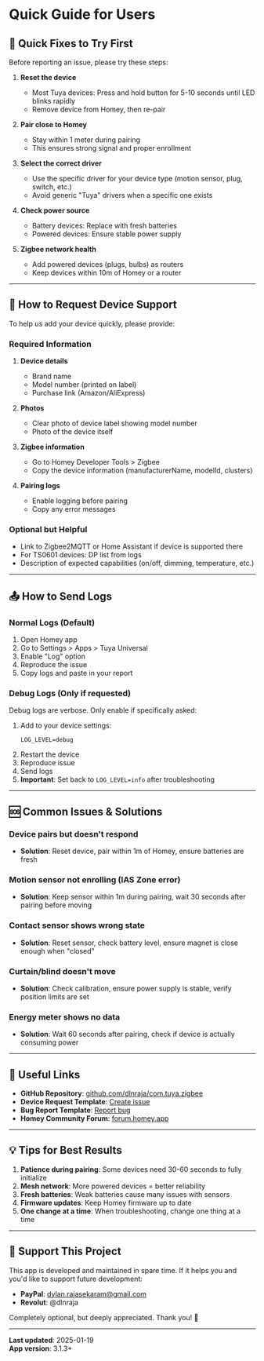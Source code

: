 # Quick Guide for Users

## 🔧 Quick Fixes to Try First

Before reporting an issue, please try these steps:

1. **Reset the device**
   - Most Tuya devices: Press and hold button for 5-10 seconds until LED blinks rapidly
   - Remove device from Homey, then re-pair

2. **Pair close to Homey**
   - Stay within 1 meter during pairing
   - This ensures strong signal and proper enrollment

3. **Select the correct driver**
   - Use the specific driver for your device type (motion sensor, plug, switch, etc.)
   - Avoid generic "Tuya" drivers when a specific one exists

4. **Check power source**
   - Battery devices: Replace with fresh batteries
   - Powered devices: Ensure stable power supply

5. **Zigbee network health**
   - Add powered devices (plugs, bulbs) as routers
   - Keep devices within 10m of Homey or a router

---

## 📝 How to Request Device Support

To help us add your device quickly, please provide:

### Required Information
1. **Device details**
   - Brand name
   - Model number (printed on label)
   - Purchase link (Amazon/AliExpress)

2. **Photos**
   - Clear photo of device label showing model number
   - Photo of the device itself

3. **Zigbee information**
   - Go to Homey Developer Tools > Zigbee
   - Copy the device information (manufacturerName, modelId, clusters)

4. **Pairing logs**
   - Enable logging before pairing
   - Copy any error messages

### Optional but Helpful
- Link to Zigbee2MQTT or Home Assistant if device is supported there
- For TS0601 devices: DP list from logs
- Description of expected capabilities (on/off, dimming, temperature, etc.)

---

## 📤 How to Send Logs

### Normal Logs (Default)
1. Open Homey app
2. Go to Settings > Apps > Tuya Universal
3. Enable "Log" option
4. Reproduce the issue
5. Copy logs and paste in your report

### Debug Logs (Only if requested)
Debug logs are verbose. Only enable if specifically asked:

1. Add to your device settings:
   ```
   LOG_LEVEL=debug
   ```
2. Restart the device
3. Reproduce issue
4. Send logs
5. **Important**: Set back to `LOG_LEVEL=info` after troubleshooting

---

## 🆘 Common Issues & Solutions

### Device pairs but doesn't respond
- **Solution**: Reset device, pair within 1m of Homey, ensure batteries are fresh

### Motion sensor not enrolling (IAS Zone error)
- **Solution**: Keep sensor within 1m during pairing, wait 30 seconds after pairing before moving

### Contact sensor shows wrong state
- **Solution**: Reset sensor, check battery level, ensure magnet is close enough when "closed"

### Curtain/blind doesn't move
- **Solution**: Check calibration, ensure power supply is stable, verify position limits are set

### Energy meter shows no data
- **Solution**: Wait 60 seconds after pairing, check if device is actually consuming power

---

## 🔗 Useful Links

- **GitHub Repository**: [github.com/dlnraja/com.tuya.zigbee](https://github.com/dlnraja/com.tuya.zigbee)
- **Device Request Template**: [Create issue](https://github.com/dlnraja/com.tuya.zigbee/issues/new?template=device_request.md)
- **Bug Report Template**: [Report bug](https://github.com/dlnraja/com.tuya.zigbee/issues/new?template=bug_report.md)
- **Homey Community Forum**: [forum.homey.app](https://forum.homey.app)

---

## 💡 Tips for Best Results

1. **Patience during pairing**: Some devices need 30-60 seconds to fully initialize
2. **Mesh network**: More powered devices = better reliability
3. **Fresh batteries**: Weak batteries cause many issues with sensors
4. **Firmware updates**: Keep Homey firmware up to date
5. **One change at a time**: When troubleshooting, change one thing at a time

---

## 💝 Support This Project

This app is developed and maintained in spare time. If it helps you and you'd like to support future development:

- **PayPal**: dylan.rajasekaram@gmail.com
- **Revolut**: @dlnraja

Completely optional, but deeply appreciated. Thank you! 🙏

---

**Last updated**: 2025-01-19  
**App version**: 3.1.3+
